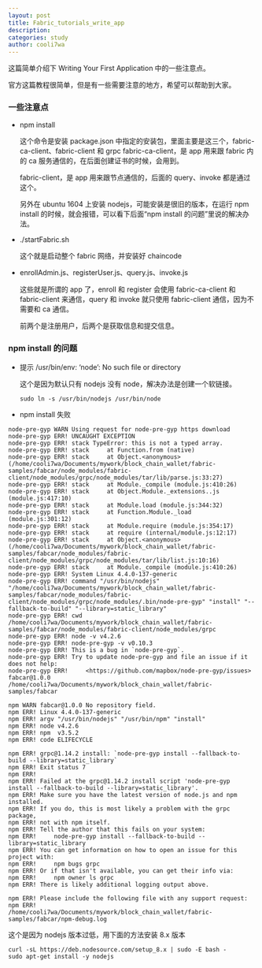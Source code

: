 ```yaml
---
layout: post
title: Fabric_tutorials_write_app
description:
categories: study
author: cooli7wa
---
```

这篇简单介绍下 Writing Your First Application 中的一些注意点。

官方这篇教程很简单，但是有一些需要注意的地方，希望可以帮助到大家。

### 一些注意点

- npm install

  这个命令是安装 package.json 中指定的安装包，里面主要是这三个，fabric-ca-client、fabric-client 和 grpc
  fabric-ca-client，是 app 用来跟 fabric 内的 ca 服务通信的，在后面创建证书的时候，会用到。

  fabric-client，是 app 用来跟节点通信的，后面的 query、invoke 都是通过这个。

  另外在 ubuntu 1604 上安装 nodejs，可能安装是很旧的版本，在运行 npm install 的时候，就会报错，可以看下后面“npm install 的问题”里说的解决办法。

- ./startFabric.sh

  这个就是启动整个 fabric 网络，并安装好 chaincode

- enrollAdmin.js、registerUser.js、query.js、invoke.js

  这些就是所谓的 app 了，enroll 和 register 会使用 fabric-ca-client 和 fabric-client 来通信，query 和 invoke 就只使用 fabric-client 通信，因为不需要和 ca 通信。

  前两个是注册用户，后两个是获取信息和提交信息。

### npm install 的问题

- 提示 /usr/bin/env: ‘node’: No such file or directory

  这个是因为默认只有 nodejs 没有 node，解决办法是创建一个软链接。

  ```
  sudo ln -s /usr/bin/nodejs /usr/bin/node
  ```

- npm install 失败

```
node-pre-gyp WARN Using request for node-pre-gyp https download 
node-pre-gyp ERR! UNCAUGHT EXCEPTION 
node-pre-gyp ERR! stack TypeError: this is not a typed array.
node-pre-gyp ERR! stack     at Function.from (native)
node-pre-gyp ERR! stack     at Object.<anonymous> (/home/cooli7wa/Documents/mywork/block_chain_wallet/fabric-samples/fabcar/node_modules/fabric-client/node_modules/grpc/node_modules/tar/lib/parse.js:33:27)
node-pre-gyp ERR! stack     at Module._compile (module.js:410:26)
node-pre-gyp ERR! stack     at Object.Module._extensions..js (module.js:417:10)
node-pre-gyp ERR! stack     at Module.load (module.js:344:32)
node-pre-gyp ERR! stack     at Function.Module._load (module.js:301:12)
node-pre-gyp ERR! stack     at Module.require (module.js:354:17)
node-pre-gyp ERR! stack     at require (internal/module.js:12:17)
node-pre-gyp ERR! stack     at Object.<anonymous> (/home/cooli7wa/Documents/mywork/block_chain_wallet/fabric-samples/fabcar/node_modules/fabric-client/node_modules/grpc/node_modules/tar/lib/list.js:10:16)
node-pre-gyp ERR! stack     at Module._compile (module.js:410:26)
node-pre-gyp ERR! System Linux 4.4.0-137-generic
node-pre-gyp ERR! command "/usr/bin/nodejs" "/home/cooli7wa/Documents/mywork/block_chain_wallet/fabric-samples/fabcar/node_modules/fabric-client/node_modules/grpc/node_modules/.bin/node-pre-gyp" "install" "--fallback-to-build" "--library=static_library"
node-pre-gyp ERR! cwd /home/cooli7wa/Documents/mywork/block_chain_wallet/fabric-samples/fabcar/node_modules/fabric-client/node_modules/grpc
node-pre-gyp ERR! node -v v4.2.6
node-pre-gyp ERR! node-pre-gyp -v v0.10.3
node-pre-gyp ERR! This is a bug in `node-pre-gyp`.
node-pre-gyp ERR! Try to update node-pre-gyp and file an issue if it does not help:
node-pre-gyp ERR!     <https://github.com/mapbox/node-pre-gyp/issues>
fabcar@1.0.0 /home/cooli7wa/Documents/mywork/block_chain_wallet/fabric-samples/fabcar

npm WARN fabcar@1.0.0 No repository field.
npm ERR! Linux 4.4.0-137-generic
npm ERR! argv "/usr/bin/nodejs" "/usr/bin/npm" "install"
npm ERR! node v4.2.6
npm ERR! npm  v3.5.2
npm ERR! code ELIFECYCLE

npm ERR! grpc@1.14.2 install: `node-pre-gyp install --fallback-to-build --library=static_library`
npm ERR! Exit status 7
npm ERR! 
npm ERR! Failed at the grpc@1.14.2 install script 'node-pre-gyp install --fallback-to-build --library=static_library'.
npm ERR! Make sure you have the latest version of node.js and npm installed.
npm ERR! If you do, this is most likely a problem with the grpc package,
npm ERR! not with npm itself.
npm ERR! Tell the author that this fails on your system:
npm ERR!     node-pre-gyp install --fallback-to-build --library=static_library
npm ERR! You can get information on how to open an issue for this project with:
npm ERR!     npm bugs grpc
npm ERR! Or if that isn't available, you can get their info via:
npm ERR!     npm owner ls grpc
npm ERR! There is likely additional logging output above.

npm ERR! Please include the following file with any support request:
npm ERR!     /home/cooli7wa/Documents/mywork/block_chain_wallet/fabric-samples/fabcar/npm-debug.log
```

这个是因为 nodejs 版本过低，用下面的方法安装 8.x 版本

```
curl -sL https://deb.nodesource.com/setup_8.x | sudo -E bash -
sudo apt-get install -y nodejs
```

<script type="text/javascript" src="https://cdn.mathjax.org/mathjax/latest/MathJax.js?config=default"></script>
